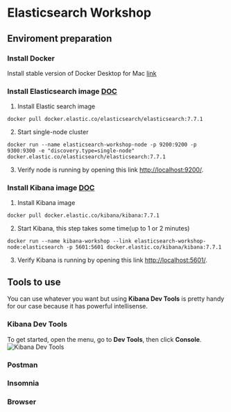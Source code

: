 # Elasticsearch Workshop

## Enviroment preparation 

### Install Docker
Install stable version of Docker Desktop for Mac [link](https://hub.docker.com/editions/community/docker-ce-desktop-mac/)

### Install Elasticsearch image [DOC](https://www.elastic.co/guide/en/elasticsearch/reference/current/docker.html)
1. Install Elastic search image 
```
docker pull docker.elastic.co/elasticsearch/elasticsearch:7.7.1
```
2. Start single-node cluster
```
docker run --name elasticsearch-workshop-node -p 9200:9200 -p 9300:9300 -e "discovery.type=single-node" docker.elastic.co/elasticsearch/elasticsearch:7.7.1
```
3. Verify node is running by opening this link [http://localhost:9200/](http://localhost:9200/).
### Install Kibana image [DOC](https://www.elastic.co/guide/en/kibana/current/docker.html)
1. Install Kibana image
```
docker pull docker.elastic.co/kibana/kibana:7.7.1
```
2. Start Kibana, this step takes some time(up to 1 or 2 minutes) 
```
docker run --name kibana-workshop --link elasticsearch-workshop-node:elasticsearch -p 5601:5601 docker.elastic.co/kibana/kibana:7.7.1
```
3. Verify Kibana is running by opening this link [http://localhost:5601/](http://localhost:5601/).

## Tools to use
You can use whatever you want but using **Kibana Dev Tools** is pretty handy for our case because it has powerful intellisense.

### Kibana Dev Tools
To get started, open the menu, go to **Dev Tools**, then click **Console**.
![Kibana Dev Tools](https://www.elastic.co/guide/en/kibana/current/dev-tools/console/images/console.png)
### Postman
### Insomnia
### Browser


